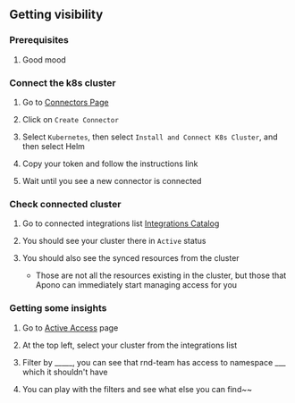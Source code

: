 ## Getting visibility

### Prerequisites
1. Good mood

### Connect the k8s cluster

1. Go to [Connectors Page](https://app.apono.io/connectors)

2. Click on `Create Connector`

3. Select `Kubernetes`, then select `Install and Connect K8s Cluster`, and then select Helm

4. Copy your token and follow the instructions link

5. Wait until you see a new connector is connected

### Check connected cluster

1. Go to connected integrations list [Integrations Catalog](https://app.apono.io/catalog/connected)

2. You should see your cluster there in `Active` status

3. You should also see the synced resources from the cluster

    * Those are not all the resources existing in the cluster, but those that Apono can immediately start managing access for you

### Getting some insights

1. Go to [Active Access](https://app.apono.io/active-access) page

2. At the top left, select your cluster from the integrations list

3. Filter by _____, you can see that rnd-team has access to namespace ___ which it shouldn't have

4. You can play with the filters and see what else you can find~~
